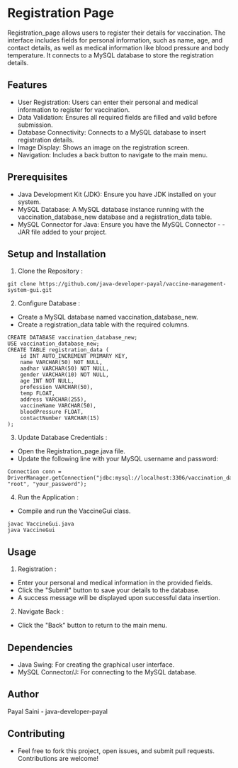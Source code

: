 
# Registration Page

Registration_page allows users to register their details for vaccination. The interface includes fields for personal information, such as name, age, and contact details, as well as medical information like blood pressure and body temperature. It connects to a MySQL database to store the registration details.




## Features
- User Registration: Users can enter their personal and medical information to register for vaccination.
- Data Validation: Ensures all required fields are filled and valid before submission.
- Database Connectivity: Connects to a MySQL database to insert registration details.
- Image Display: Shows an image on the registration screen.
- Navigation: Includes a back button to navigate to the main menu.
## Prerequisites
- Java Development Kit (JDK): Ensure you have JDK installed on your system.
- MySQL Database: A MySQL database instance running with the vaccination_database_new database and a registration_data table.
- MySQL Connector for Java: Ensure you have the MySQL Connector - - JAR file added to your project.
## Setup and Installation
1. Clone the Repository :
```
git clone https://github.com/java-developer-payal/vaccine-management-system-gui.git
```
2. Configure Database :

- Create a MySQL database named vaccination_database_new.
- Create a registration_data table with the required columns.
```
CREATE DATABASE vaccination_database_new;
USE vaccination_database_new;
CREATE TABLE registration_data (
    id INT AUTO_INCREMENT PRIMARY KEY,
    name VARCHAR(50) NOT NULL,
    aadhar VARCHAR(50) NOT NULL,
    gender VARCHAR(10) NOT NULL,
    age INT NOT NULL,
    profession VARCHAR(50),
    temp FLOAT,
    address VARCHAR(255),
    vaccineName VARCHAR(50),
    bloodPressure FLOAT,
    contactNumber VARCHAR(15)
);
```
3. Update Database Credentials :

- Open the Registration_page.java file.
- Update the following line with your MySQL username and password:
```
Connection conn = DriverManager.getConnection("jdbc:mysql://localhost:3306/vaccination_database_new", "root", "your_password");
```
4. Run the Application :

- Compile and run the VaccineGui class.
```
javac VaccineGui.java
java VaccineGui
```
## Usage
1. Registration :

- Enter your personal and medical information in the provided fields.
- Click the "Submit" button to save your details to the database.
- A success message will be displayed upon successful data insertion.
2. Navigate Back :

- Click the "Back" button to return to the main menu.

## Dependencies
- Java Swing: For creating the graphical user interface.
- MySQL Connector/J: For connecting to the MySQL database.

## Author
Payal Saini - java-developer-payal
## Contributing
- Feel free to fork this project, open issues, and submit pull requests. Contributions are welcome!
